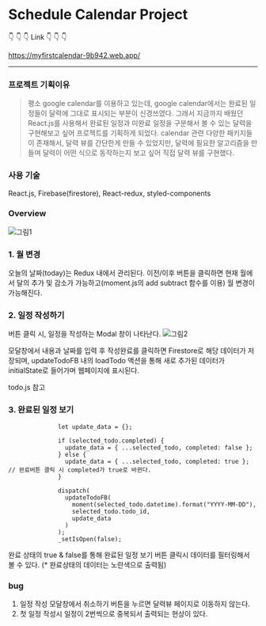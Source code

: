# Schedule Calendar Project

👇 👇 👇 Link 👇 👇 👇

https://myfirstcalendar-9b942.web.app/

-----

### 프로젝트 기획이유
> 평소 google calendar를 이용하고 있는데, google calendar에서는 완료된 일정들이 달력에 그대로 표시되는 부분이 신경쓰였다. 그래서 지금까지 배웠던 React.js를 사용해서 완료된 일정과 미완료 일정을 구분해서 볼 수 있는 달력을 구현해보고 싶어 프로젝트를 기획하게 되었다.
> calendar 관련 다양한 패키지들이 존재해서, 달력 뷰를 간단한게 만들 수 있었지만, 달력에 필요한 알고리즘을 만들며 달력이 어떤 식으로 동작하는지 보고 싶어 직접 달력 뷰를 구현했다. 

### 사용 기술
React.js, Firebase(firestore), React-redux, styled-components

### Overview

![그림1](https://user-images.githubusercontent.com/71649055/124678854-555ab700-defe-11eb-977a-526f846ce7ab.png)


### 1. 월 변경
오늘의 날짜(today)는 Redux 내에서 관리된다. 이전/이후 버튼을 클릭하면 현재 월에서 달의 추가 및 감소가 가능하고(moment.js의 add  subtract 함수를 이용) 월 변경이 가능해진다.

### 2. 일정 작성하기
버튼 클릭 시, 일정을 작성하는 Modal 창이 나타난다. 
![그림2](https://user-images.githubusercontent.com/71649055/124687765-847a2400-df10-11eb-8cce-12795fa9c481.png)

모달창에서 내용과 날짜를 입력 후 작성완료를 클릭하면 Firestore로 해당 데이터가 저장되며, updateTodoFB 내의 loadTodo 액션을 통해 새로 추가된 데이터가 initialState로 들어가며 웹페이지에 표시된다.

todo.js 참고

### 3. 완료된 일정 보기
```
              let update_data = {};

              if (selected_todo.completed) {
                update_data = { ...selected_todo, completed: false };
              } else {
                update_data = { ...selected_todo, completed: true };  // 완료버튼 클릭 시 completed가 true로 바뀐다.
              }

              dispatch(
                updateTodoFB(
                  moment(selected_todo.datetime).format("YYYY-MM-DD"),
                  selected_todo.todo_id,
                  update_data
                )
              );
              _setIsOpen(false); 
```
완료 상태의 true & false를 통해 완료된 일정 보기 버튼 클릭시 데이터를 필터링해서 볼 수 있다. (* 완료상태의 데이터는 노란색으로 출력됨)


### bug
1. 일정 작성 모달창에서 취소하기 버튼을 누르면 달력뷰 페이지로 이동하지 않는다.
2. 첫 일정 작성시 일정이 2번씩으로 중복되서 출력되는 현상이 있다.
